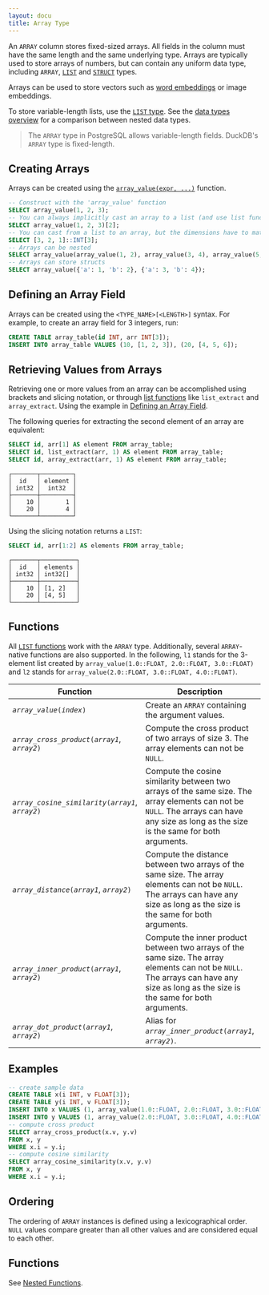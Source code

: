 ```yaml
---
layout: docu
title: Array Type
---
```


An `ARRAY` column stores fixed-sized arrays. All fields in the column must have the same length and the same underlying type. Arrays are typically used to store arrays of numbers, but can contain any uniform data type, including `ARRAY`, [`LIST`](list) and [`STRUCT`](struct) types.

Arrays can be used to store vectors such as [word embeddings](https://en.wikipedia.org/wiki/Word_embedding) or image embeddings.

To store variable-length lists, use the [`LIST` type](list). See the [data types overview](../../sql/data_types/overview) for a comparison between nested data types.

> The `ARRAY` type in PostgreSQL allows variable-length fields. DuckDB's `ARRAY` type is fixed-length.

## Creating Arrays

Arrays can be created using the [`array_value(expr, ...)`](../functions/nested#list-functions) function.

```sql
-- Construct with the 'array_value' function
SELECT array_value(1, 2, 3);
-- You can always implicitly cast an array to a list (and use list functions, like list_extract, '[i]')
SELECT array_value(1, 2, 3)[2];
-- You can cast from a list to an array, but the dimensions have to match up!
SELECT [3, 2, 1]::INT[3];
-- Arrays can be nested
SELECT array_value(array_value(1, 2), array_value(3, 4), array_value(5, 6));
-- Arrays can store structs
SELECT array_value({'a': 1, 'b': 2}, {'a': 3, 'b': 4});
```

## Defining an Array Field

Arrays can be created using the `<TYPE_NAME>[<LENGTH>]` syntax. For example, to create an array field for 3 integers, run:

```sql
CREATE TABLE array_table(id INT, arr INT[3]);
INSERT INTO array_table VALUES (10, [1, 2, 3]), (20, [4, 5, 6]);
```

## Retrieving Values from Arrays

Retrieving one or more values from an array can be accomplished using brackets and slicing notation, or through [list functions](../functions/nested#list-functions) like `list_extract` and `array_extract`. Using the example in [Defining an Array Field](#defining-an-array-field).

The following queries for extracting the second element of an array are equivalent:

```sql
SELECT id, arr[1] AS element FROM array_table;
SELECT id, list_extract(arr, 1) AS element FROM array_table;
SELECT id, array_extract(arr, 1) AS element FROM array_table;
```

```text
┌───────┬─────────┐
│  id   │ element │
│ int32 │  int32  │
├───────┼─────────┤
│    10 │       1 │
│    20 │       4 │
└───────┴─────────┘
```

Using the slicing notation returns a `LIST`:

```sql
SELECT id, arr[1:2] AS elements FROM array_table;
```

```text
┌───────┬──────────┐
│  id   │ elements │
│ int32 │ int32[]  │
├───────┼──────────┤
│    10 │ [1, 2]   │
│    20 │ [4, 5]   │
└───────┴──────────┘
```

## Functions

All [`LIST` functions](../functions/nested#list-functions) work with the `ARRAY` type. Additionally, several `ARRAY`-native functions are also supported.
In the following, `l1` stands for the 3-element list created by `array_value(1.0::FLOAT, 2.0::FLOAT, 3.0::FLOAT)` and `l2` stands for `array_value(2.0::FLOAT, 3.0::FLOAT, 4.0::FLOAT)`.

| Function | Description | Example | Result |
|----|-----|-------|---|
| *`array_value`*`(`*`index`*`)`                          | Create an `ARRAY` containing the argument values.                                                                                                                                         | `array_value(1.0::FLOAT, 2.0::FLOAT, 3.0::FLOAT)` | `[1.0, 2.0, 3.0]`   |
| *`array_cross_product`*`(`*`array1`*, *`array2`*`)`     | Compute the cross product of two arrays of size 3. The array elements can not be `NULL`.                                                                                                  | `array_cross_product(l1, l2)`                     | `[-1.0, 2.0, -1.0]` |
| *`array_cosine_similarity`*`(`*`array1`*, *`array2`*`)` | Compute the cosine similarity between two arrays of the same size. The array elements can not be `NULL`. The arrays can have any size as long as the size is the same for both arguments. | `array_cosine_similarity(l1, l2)`                 | `0.9925833`         |
| *`array_distance`*`(`*`array1`*, *`array2`*`)`          | Compute the distance between two arrays of the same size. The array elements can not be `NULL`. The arrays can have any size as long as the size is the same for both arguments.          | `array_distance(l1, l2)`                          | `1.7320508`         |
| *`array_inner_product`*`(`*`array1`*, *`array2`*`)`     | Compute the inner product between two arrays of the same size. The array elements can not be `NULL`. The arrays can have any size as long as the size is the same for both arguments.     | `array_inner_product(l1, l2)`                     | `20.0`              |
| *`array_dot_product`*`(`*`array1`*, *`array2`*`)`       | Alias for *`array_inner_product`*`(`*`array1`*, *`array2`*`)`.                                                                                                                            | `array_dot_product(l1, l2)`                       | `20.0`              |

## Examples

```sql
-- create sample data
CREATE TABLE x(i INT, v FLOAT[3]);
CREATE TABLE y(i INT, v FLOAT[3]);
INSERT INTO x VALUES (1, array_value(1.0::FLOAT, 2.0::FLOAT, 3.0::FLOAT));
INSERT INTO y VALUES (1, array_value(2.0::FLOAT, 3.0::FLOAT, 4.0::FLOAT));
-- compute cross product
SELECT array_cross_product(x.v, y.v)
FROM x, y
WHERE x.i = y.i;
-- compute cosine similarity
SELECT array_cosine_similarity(x.v, y.v)
FROM x, y
WHERE x.i = y.i;
```

## Ordering

The ordering of `ARRAY` instances is defined using a lexicographical order. `NULL` values compare greater than all other values and are considered equal to each other.

## Functions

See [Nested Functions](../../sql/functions/nested).
